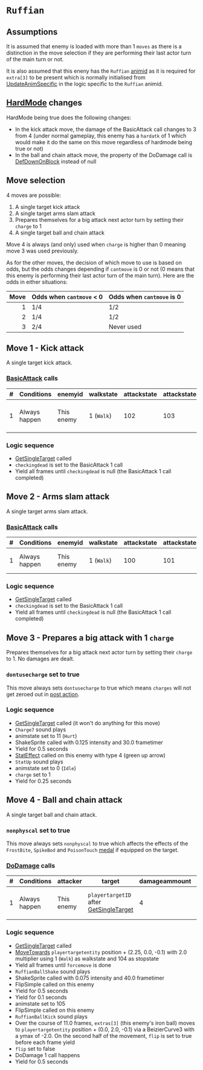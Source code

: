 # `Ruffian`

## Assumptions
It is assumed that enemy is loaded with more than 1 `moves` as there is a distinction in the move selection if they are performing their last actor turn of the main turn or not.

It is also assumed that this eneny has the `Ruffian` [animid](../../../Enums%20and%20IDs/AnimIDs.md) as it is required for `extra[3]` to be present which is normally initialised from [UpdateAnimSpecific](../../../Entities/EntityControl/Animations/AnimSpecific.md#updateanimspecific) in the logic specific to the `Ruffian` animid.

## [HardMode](../../Damage%20pipeline/HardMode.md) changes
HardMode being true does the following changes:

- In the kick attack move, the damage of the BasicAttack call changes to 3 from 4 (under normal gameplay, this enemy has a `hardatk` of 1 which would make it do the same on this move regardless of hardmode being true or not)
- In the ball and chain attack move, the property of the DoDamage call is [DefDownOnBlock](../../Damage%20pipeline/AttackProperty.md) instead of null

## Move selection
4 moves are possible:

1. A single target kick attack
2. A single target arms slam attack
3. Prepares themselves for a big attack next actor turn by setting their `charge` to 1
4. A single target ball and chain attack

Move 4 is always (and only) used when `charge` is higher than 0 meaning move 3 was used previously.

As for the other moves, the decision of which move to use is based on odds, but the odds changes depending if `cantmove` is 0 or not (0 means that this enemy is performing their last actor turn of the main turn). Here are the odds in either situations:

|Move|Odds when `cantmove` < 0|Odds when `cantmove` is 0|
|---:|-----|-----|
|1|1/4|1/2|
|2|1/4|1/2|
|3|2/4|Never used|

## Move 1 - Kick attack
A single target kick attack.

### [BasicAttack](../../Damage%20pipeline/BasicAttack.md) calls

|#|Conditions|enemyid|walkstate|attackstate|attackstate2|damage|offset|property|shake|delay|sounds|dontgettarget|
|-:|---------|-------|--------|------------|------------|------|-----|--------|-----|-----|------|-------------|
|1|Always happen|This enemy|1 (`Walk`)|102|103|4 (3 instead if hardmode is true)|(1.5, 0.0, -0.1)|null|0.0|0.5 seconds|`RuffianBindingShake,RuffianBindingSwing`|false|

### Logic sequence

- [GetSingleTarget](../../Actors%20states/Targetting/GetRandomAvaliablePlayer.md#getsingletarget) called
- `checkingdead` is set to the BasicAttack 1 call
- Yield all frames until `checkingdead` is null (the BasicAttack 1 call completed)

## Move 2 - Arms slam attack
A single target arms slam attack.

### [BasicAttack](../../Damage%20pipeline/BasicAttack.md) calls

|#|Conditions|enemyid|walkstate|attackstate|attackstate2|damage|offset|property|shake|delay|sounds|dontgettarget|
|-:|---------|-------|--------|------------|------------|------|-----|--------|-----|-----|------|-------------|
|1|Always happen|This enemy|1 (`Walk`)|100|101|3|(1.5, 0.0, -0.1)|[Flip](../../Damage%20pipeline/AttackProperty.md)|0.075|0.5 seconds|`RuffianKickShake,RuffianKickSwing`|false|

### Logic sequence

- [GetSingleTarget](../../Actors%20states/Targetting/GetRandomAvaliablePlayer.md#getsingletarget) called
- `checkingdead` is set to the BasicAttack 1 call
- Yield all frames until `checkingdead` is null (the BasicAttack 1 call completed)

## Move 3 - Prepares a big attack with 1 `charge`
Prepares themselves for a big attack next actor turn by setting their `charge` to 1. No damages are dealt.

### `dontusecharge` set to true
This move always sets `dontusecharge` to true which means `charges` will not get zeroed out in [post action](../../Battle%20flow/Action%20coroutines/DoAction.md#post-action).

### Logic sequence

- [GetSingleTarget](../../Actors%20states/Targetting/GetRandomAvaliablePlayer.md#getsingletarget) called (it won't do anything for this move)
- `Charge7` sound plays
- animstate set to 11 (`Hurt`)
- ShakeSprite called with 0.125 intensity and 30.0 frametimer
- Yield for 0.5 seconds
- [StatEffect](../../Visual%20rendering/StatEffect.md) called on this enemy with type 4 (green up arrow)
- `StatUp` sound plays
- animstate set to 0 (`Idle`)
- `charge` set to 1
- Yield for 0.25 seconds

## Move 4 - Ball and chain attack
A single target ball and chain attack.

### `nonphyscal` set to true
This move always sets `nonphyscal` to true which affects the effects of the `FrostBite`, `SpikeBod` and `PoisonTouch` [medal](../Enums%20and%20IDs/Medal.md) if equipped on the target.

### [DoDamage](../../Damage%20pipeline/DoDamage.md) calls

|#|Conditions|attacker|target|damageammount|property|overrides|block|
|-:|---|---|---|---|---|---|---|
|1|Always happen|This enemy|`playertargetID` after [GetSingleTarget](../../Actors%20states/Targetting/GetRandomAvaliablePlayer.md#getsingletarget)|4|null ([DefDownOnBlock](../../Damage%20pipeline/AttackProperty.md) instead if hardmode is true)|null|`commandsuccess`|

### Logic sequence

- [GetSingleTarget](../../Actors%20states/Targetting/GetRandomAvaliablePlayer.md#getsingletarget) called
- [MoveTowards](../../../Entities/EntityControl/EntityControl%20Methods.md#movetowards) `playertargetentity` position + (2.25, 0.0, -0.1) with 2.0 multiplier using 1 (`Walk`) as walkstate and 104 as stopstate
- Yield all frames until `forcemove` is done
- `RuffianBallShake` sound plays
- ShakeSprite called with 0.075 intensity and 40.0 frametimer
- FlipSimple called on this enemy
- Yield for 0.5 seconds
- Yield for 0.1 seconds
- animstate set to 105
- FlipSimple called on this enemy
- `RuffianBallKick` sound plays
- Over the course of 11.0 frames, `extras[3]` (this enemy's iron ball) moves to `playertargetentity` position + (0.0, 2.0, -0.1) via a BeizierCurve3 with a ymax of -2.0. On the second half of the movement, `flip` is set to true before each frame yield
- `flip` set to false
- DoDamage 1 call happens
- Yield for 0.5 seconds

